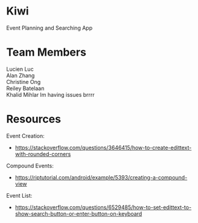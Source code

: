 # Kiwi

Event Planning and Searching App

# Team Members

Lucien Luc <br />
Alan Zhang <br />
Christine Ong <br />
Reiley Batelaan <br />
Khalid Mihlar Im having issues brrrr<br />

# Resources

Event Creation:

- https://stackoverflow.com/questions/3646415/how-to-create-edittext-with-rounded-corners

Compound Events:

- https://riptutorial.com/android/example/5393/creating-a-compound-view

Event List:

- https://stackoverflow.com/questions/6529485/how-to-set-edittext-to-show-search-button-or-enter-button-on-keyboard
